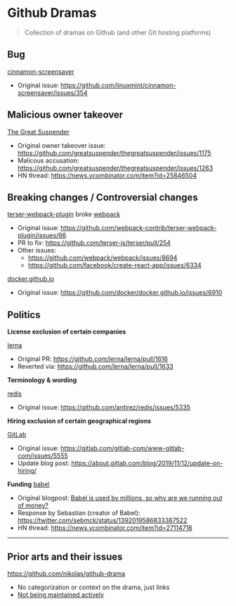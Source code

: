 # Github Dramas

> Collection of dramas on Github (and other Git hosting platforms)

## Bug
[cinnamon-screensaver](https://github.com/linuxmint/cinnamon-screensaver)
* Original issue: https://github.com/linuxmint/cinnamon-screensaver/issues/354

## Malicious owner takeover
[The Great Suspender](https://github.com/greatsuspender/thegreatsuspender)
* Original owner takeover issue: https://github.com/greatsuspender/thegreatsuspender/issues/1175
* Malicous accusation: https://github.com/greatsuspender/thegreatsuspender/issues/1263
* HN thread: https://news.ycombinator.com/item?id=25846504

## Breaking changes / Controversial changes
[terser-webpack-plugin](https://github.com/webpack-contrib/terser-webpack-plugin) broke [webpack](https://github.com/webpack/webpack)
* Original issue: https://github.com/webpack-contrib/terser-webpack-plugin/issues/66
* PR to fix: https://github.com/terser-js/terser/pull/254
* Other issues:
  * https://github.com/webpack/webpack/issues/8694
  * https://github.com/facebook/create-react-app/issues/6334

[docker.github.io](https://github.com/docker/docker.github.io)
* Original issue: https://github.com/docker/docker.github.io/issues/6910

## Politics

**License exclusion of certain companies**

[lerna](https://github.com/lerna/lerna)
* Original PR: https://github.com/lerna/lerna/pull/1616
* Reverted via: https://github.com/lerna/lerna/pull/1633

**Terminology & wording**

[redis](https://github.com/antirez/redis)
* Original issue: https://github.com/antirez/redis/issues/5335

**Hiring exclusion of certain geographical regions**

[GitLab](https://gitlab.com/gitlab-com/www-gitlab-com)
* Original issue: https://gitlab.com/gitlab-com/www-gitlab-com/issues/5555
* Update blog post: https://about.gitlab.com/blog/2019/11/12/update-on-hiring/

**Funding**
[babel](https://github.com/babel/babel)
* Original blogpost: [Babel is used by millions, so why are we running out of money?](https://babeljs.io/blog/2021/05/10/funding-update.html)
* Response by Sebastian (creator of Babel): https://twitter.com/sebmck/status/1392019586833387522
* HN thread: https://news.ycombinator.com/item?id=27114718

---

## Prior arts and their issues

https://github.com/nikolas/github-drama
* No categorization or context on the drama, just links
* [Not being maintained actively](https://github.com/nikolas/github-drama/pulls)
